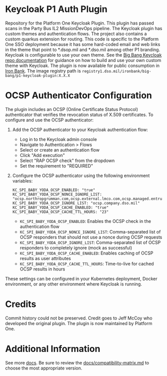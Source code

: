 # Keycloak P1 Auth Plugin
Repository for the Platform One Keycloak Plugin. This plugin has passed scans in the Party Bus IL2 MissionDevOps pipeline. The Keycloak plugin has custom themes and authentication flows. The project also contains a custom quarkus extension for routing. This code is specific to the Platform One SSO deployment because it has some hard-coded email and web links in the theme that point to *.dsop.mil and *.dso.mil among other P1 branding. Keycloak is configurable to use your own theme. See the [Big Bang Keycloak repo documentation](https://repo1.dso.mil/big-bang/product/packages/keycloak/-/blob/main/development/README.md) for guidance on how to build and use your own custom theme with Keycloak.
The plugin is now available for public consumption in [Iron Bank](https://ironbank.dso.mil/repomap/details;registry1Path=big-bang%252Fp1-keycloak-plugin). The image registry path is `registry1.dso.mil/ironbank/big-bang/p1-keycloak-plugin:X.X.X`

# OCSP Authenticator Configuration

The plugin includes an OCSP (Online Certificate Status Protocol) authenticator that verifies the revocation status of X.509 certificates. To configure and use the OCSP authenticator:

1. Add the OCSP authenticator to your Keycloak authentication flow:
   - Log in to the Keycloak admin console
   - Navigate to Authentication > Flows
   - Select or create an authentication flow
   - Click "Add execution"
   - Select "RAP OCSP check" from the dropdown
   - Set the requirement to "REQUIRED"

2. Configure the OCSP authenticator using the following environment variables:

   ```
   KC_SPI_BABY_YODA_OCSP_ENABLED: "true"
   KC_SPI_BABY_YODA_OCSP_NONCE_IGNORE_LIST: "ocsp.northropgrumman.com,ocsp.external.lmco.com,ocsp.managed.entrust.com,eca.ocsp.identrust.com,ecas2.ocsp.identrust.com,ocsp.pki.va.gov,ocsp.treasury.gov,ocsp.dimc.dhs.gov"
   KC_SPI_BABY_YODA_OCSP_IGNORE_LIST: "ocsp.company.dso.mil"
   KC_SPI_BABY_YODA_OCSP_CACHE_ENABLED: "true"
   KC_SPI_BABY_YODA_OCSP_CACHE_TTL_HOURS: "23"
   ```

   - `KC_SPI_BABY_YODA_OCSP_ENABLED`: Enables the OCSP check in the authentication flow
   - `KC_SPI_BABY_YODA_OCSP_NONCE_IGNORE_LIST`: Comma-separated list of OCSP responders that should not use a nonce during OCSP requests
   - `KC_SPI_BABY_YODA_OCSP_IGNORE_LIST`: Comma-separated list of OCSP responders to completely ignore (mock as successful)
   - `KC_SPI_BABY_YODA_OCSP_CACHE_ENABLED`: Enables caching of OCSP results as user attributes
   - `KC_SPI_BABY_YODA_OCSP_CACHE_TTL_HOURS`: Time-to-live for cached OCSP results in hours

These settings can be configured in your Kubernetes deployment, Docker environment, or any other environment where Keycloak is running.

# Credits
Commit history could not be preserved. Credit goes to Jeff McCoy who developed the original plugin. The plugin is now maintained by Platform One.

# Additional Information
See more [docs](docs/). Be sure to review the [docs/compatibility-matrix.md](docs/compatibility-matrix.md) to choose the most appropriate version.